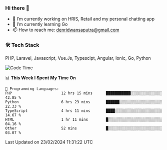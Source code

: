 ### Hi there 👋

- 🔭 I’m currently working on HRIS, Retail and my personal chatting app
- 🌱 I’m currently learning Go
- 📫 How to reach me: denridwansaputra@gmail.com


### 🛠 Tech Stack
PHP, Laravel, Javascript, Vue.Js, Typescipt, Angular, Ionic, Go, Python


<!--START_SECTION:waka-->
![Code Time](http://img.shields.io/badge/Code%20Time-4%2C266%20hrs%2052%20mins-blue)

📊 **This Week I Spent My Time On** 

```text
💬 Programming Languages: 
PHP                      12 hrs 15 mins      ███████████░░░░░░░░░░░░░░   42.85 % 
Python                   6 hrs 23 mins       ██████░░░░░░░░░░░░░░░░░░░   22.33 % 
TypeScript               4 hrs 11 mins       ████░░░░░░░░░░░░░░░░░░░░░   14.67 % 
HTML                     1 hr 11 mins        █░░░░░░░░░░░░░░░░░░░░░░░░   04.16 % 
Other                    52 mins             █░░░░░░░░░░░░░░░░░░░░░░░░   03.07 % 
```


 Last Updated on 23/02/2024 11:31:22 UTC
<!--END_SECTION:waka-->

